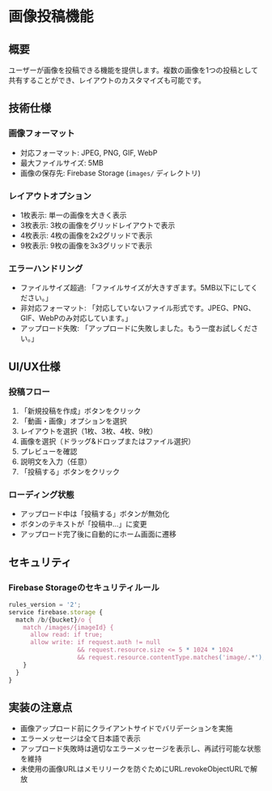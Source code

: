 # 画像投稿機能

## 概要
ユーザーが画像を投稿できる機能を提供します。複数の画像を1つの投稿として共有することができ、レイアウトのカスタマイズも可能です。

## 技術仕様

### 画像フォーマット
- 対応フォーマット: JPEG, PNG, GIF, WebP
- 最大ファイルサイズ: 5MB
- 画像の保存先: Firebase Storage (`images/` ディレクトリ)

### レイアウトオプション
- 1枚表示: 単一の画像を大きく表示
- 3枚表示: 3枚の画像をグリッドレイアウトで表示
- 4枚表示: 4枚の画像を2x2グリッドで表示
- 9枚表示: 9枚の画像を3x3グリッドで表示

### エラーハンドリング
- ファイルサイズ超過: 「ファイルサイズが大きすぎます。5MB以下にしてください。」
- 非対応フォーマット: 「対応していないファイル形式です。JPEG、PNG、GIF、WebPのみ対応しています。」
- アップロード失敗: 「アップロードに失敗しました。もう一度お試しください。」

## UI/UX仕様

### 投稿フロー
1. 「新規投稿を作成」ボタンをクリック
2. 「動画・画像」オプションを選択
3. レイアウトを選択（1枚、3枚、4枚、9枚）
4. 画像を選択（ドラッグ&ドロップまたはファイル選択）
5. プレビューを確認
6. 説明文を入力（任意）
7. 「投稿する」ボタンをクリック

### ローディング状態
- アップロード中は「投稿する」ボタンが無効化
- ボタンのテキストが「投稿中...」に変更
- アップロード完了後に自動的にホーム画面に遷移

## セキュリティ

### Firebase Storageのセキュリティルール
```javascript
rules_version = '2';
service firebase.storage {
  match /b/{bucket}/o {
    match /images/{imageId} {
      allow read: if true;
      allow write: if request.auth != null
                   && request.resource.size <= 5 * 1024 * 1024
                   && request.resource.contentType.matches('image/.*');
    }
  }
}
```

## 実装の注意点
- 画像アップロード前にクライアントサイドでバリデーションを実施
- エラーメッセージは全て日本語で表示
- アップロード失敗時は適切なエラーメッセージを表示し、再試行可能な状態を維持
- 未使用の画像URLはメモリリークを防ぐためにURL.revokeObjectURLで解放
